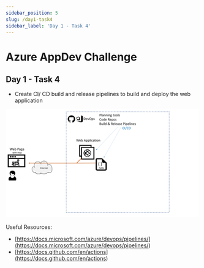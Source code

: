 ```yaml
---
sidebar_position: 5
slug: /day1-task4
sidebar_label: 'Day 1 - Task 4'
---
```

# Azure AppDev Challenge

## Day 1 - Task 4

- Create CI/ CD build and release pipelines to build and deploy the web application

![alttext](../images/slide07.png)

Useful Resources:

- [https://docs.microsoft.com/azure/devops/pipelines/](<https://docs.microsoft.com/azure/devops/pipelines/>)
- [https://docs.github.com/en/actions](<https://docs.github.com/en/actions>)
